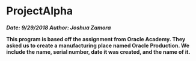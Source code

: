 # ProjectAlpha
***Date: 9/29/2018 Author: Joshua Zamora***

**This program is based off the assignment from Oracle Academy. They asked us to create a manufacturing place named Oracle Production. We include the name, serial number, date it was created, and the name of it.**
